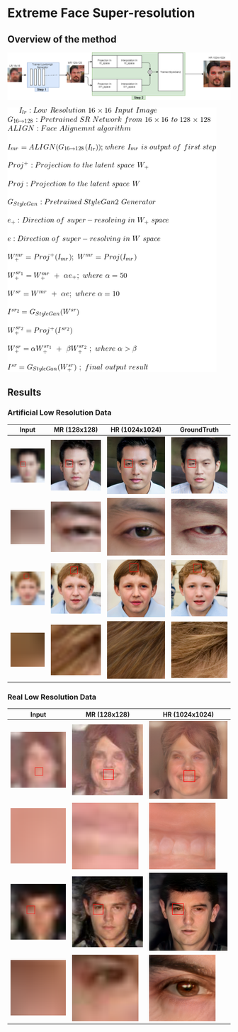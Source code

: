 # Extreme Face Super-resolution

## Overview of the method

![alt text](images/Step1&2.png 'framework')

![alt text](images/gif.gif 'equation')


## Results

### Artificial Low Resolution Data



|Input                                                                               | MR (128x128)    |  HR (1024x1024)|GroundTruth|
|------------------------                                                            |------------------------|--------|-----------|
![alt text](images/lr0.png 'input')|    ![alt text](images/mr0.png 'mr')|  ![alt text](images/final0.png 'final')| ![alt text](images/gt0.png 'gt')| 
![alt text](images/crop_lr0.png 'input')|    ![alt text](images/crop_mr0.png 'mr')|  ![alt text](images/crop_final0.png 'final')| ![alt text](images/crop_gt0.png 'gt')| 
![alt text](images/lr1.png 'input')|    ![alt text](images/mr1.png 'mr')|  ![alt text](images/final1.png 'final')| ![alt text](images/gt1.png 'gt')| 
![alt text](images/crop_lr1.png 'input')|    ![alt text](images/crop_mr1.png 'mr')|  ![alt text](images/crop_final1.png 'final')| ![alt text](images/crop_gt1.png 'gt')| 
 
 
 ### Real Low Resolution Data
 |Input                                                                               | MR (128x128)    |  HR (1024x1024)|
|------------------------                                                            |------------------------|--------|
![alt text](images/lr2.png 'input')|    ![alt text](images/mr2.png 'mr')|  ![alt text](images/final2.png 'final')|
![alt text](images/crop_lr2.png 'input')|    ![alt text](images/crop_mr2.png 'mr')|  ![alt text](images/crop_final2.png 'final')| 
![alt text](images/lr3.png 'input')|    ![alt text](images/mr3.png 'mr')|  ![alt text](images/final3.png 'final')| 
![alt text](images/crop_lr3.png 'input')|    ![alt text](images/crop_mr3.png 'mr')|  ![alt text](images/crop_final3.png 'final')| 

